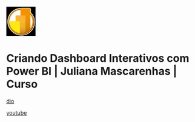 ![alt text](image.png)

# Criando Dashboard Interativos com Power BI | Juliana Mascarenhas | Curso

[dio](https://web.dio.me/course/criando-dashboard-interativos-com-power-bi/learning/0679b050-def6-46a1-8f15-9b5f050f32b3)

[youtube](https://www.youtube.com/playlist?list=PLUFkgDlXfnjvJKB8rWpmzlLbfZp8bxmdW)
